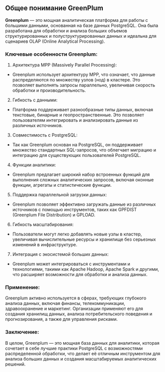 ## Общее понимание GreenPlum

**Greenplum** — это мощная аналитическая платформа для работы с большими данными, основанная на базе данных PostgreSQL. Она была разработана для обработки и анализа больших объемов структурированных и полуструктурированных данных и идеальна для сценариев OLAP (Online Analytical Processing).

### Ключевые особенности Greenplum:

1. Архитектура MPP (Massively Parallel Processing):
- Greenplum использует архитектуру MPP, что означает, что данные распределяются по множеству узлов (нод) в кластере. Это позволяет выполнять запросы параллельно, увеличивая скорость обработки и производительность.

2. Гибкость с данными:
- Платформа поддерживает разнообразные типы данных, включая текстовые, бинарные и геопространственные. Это позволяет пользователям интегрировать и анализировать данные из различных источников.

3. Совместимость с PostgreSQL:
- Так как Greenplum основан на PostgreSQL, он поддерживает множество стандартных SQL-запросов, что облегчает миграцию и интеграцию для существующих пользователей PostgreSQL.

4. Функции аналитики:
- Greenplum предлагает широкий набор встроенных функций для выполнения сложных аналитических запросов, включая оконные функции, агрегаты и статистические функции.

5. Поддержка параллельной загрузки данных:
- Greenplum позволяет эффективно загружать данные из различных источников с помощью инструментов, таких как GPFDIST (Greenplum File Distribution) и GPLOAD.

6. Гибкость масштабирования:
- Пользователи могут легко добавлять новые узлы в кластер, увеличивая вычислительные ресурсы и хранилище без серьезных изменений в инфраструктуре.

7. Интеграция с экосистемой больших данных:
- Greenplum может интегрироваться с инструментами и технологиями, такими как Apache Hadoop, Apache Spark и другими, что расширяет возможности для обработки и анализа данных.

### Применение:

Greenplum активно используется в сферах, требующих глубокого анализа данных, включая финансы, телекоммуникации, здравоохранение и маркетинг. Организации применяют его для создания хранилищ данных, анализа потребительского поведения и прогнозирования, а также для управления рисками.

### Заключение:

В целом, Greenplum — это мощная база данных для аналитики, которая сочетает в себе лучшие практики PostgreSQL с возможностями распределенной обработки, что делает её отличным инструментом для анализа больших данных и создания масштабируемых аналитических решений.
